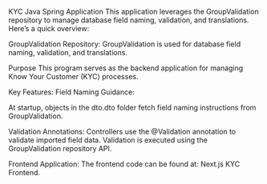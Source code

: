 KYC Java Spring Application
This application leverages the GroupValidation repository to manage database field naming, validation, and translations. Here’s a quick overview:

GroupValidation Repository: GroupValidation is used for database field naming, validation, and translations.

Purpose
This program serves as the backend application for managing Know Your Customer (KYC) processes.

Key Features:
Field Naming Guidance:

At startup, objects in the dto.dto folder fetch field naming instructions from GroupValidation.

Validation Annotations:
Controllers use the @Validation annotation to validate imported field data.
Validation is executed using the GroupValidation repository API.

Frontend Application:
The frontend code can be found at: Next.js KYC Frontend.
